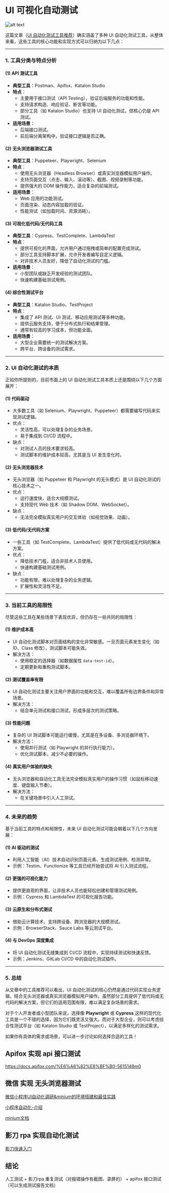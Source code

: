 # UI 可视化自动测试

![alt text](index.assets/image.png)

这篇文章（[UI 自动化测试工具推荐](https://apifox.com/apiskills/ui-automation-testing-tools-2/)）确实涵盖了多种 UI 自动化测试工具，从整体来看，这些工具的核心功能和实现方式可以归纳为以下几点：

---

### **1. 工具分类与特点分析**

#### **(1) API 测试工具**

- **典型工具**：Postman、Apifox、Katalon Studio
- **特点**：
  - 主要用于接口测试（API Testing），验证后端服务的功能和性能。
  - 支持请求构造、响应验证、断言等功能。
  - 部分工具（如 Katalon Studio）也支持 UI 自动化测试，但核心仍是 API 测试。
- **适用场景**：
  - 后端接口测试。
  - 前后端分离架构中，验证接口逻辑是否正确。

#### **(2) 无头浏览器测试工具**

- **典型工具**：Puppeteer、Playwright、Selenium
- **特点**：
  - 使用无头浏览器（Headless Browser）或真实浏览器模拟用户操作。
  - 支持页面交互（点击、输入、滚动等）、截图、视频录制等功能。
  - 提供强大的 DOM 操作能力，适合复杂的前端测试。
- **适用场景**：
  - Web 应用的功能测试。
  - 页面渲染、动态内容加载的验证。
  - 性能测试（如加载时间、资源消耗）。

#### **(3) 可视化低代码/无代码工具**

- **典型工具**：Cypress、TestComplete、LambdaTest
- **特点**：
  - 提供可视化的界面，允许用户通过拖拽或简单的配置完成测试。
  - 部分工具支持脚本扩展，允许开发者编写自定义逻辑。
  - 对非技术人员友好，降低了自动化测试的门槛。
- **适用场景**：
  - 小型团队或缺乏开发经验的测试团队。
  - 快速构建基础测试用例。

#### **(4) 综合性测试平台**

- **典型工具**：Katalon Studio、TestProject
- **特点**：
  - 集成了 API 测试、UI 测试、移动应用测试等多种功能。
  - 提供云服务支持，便于分布式执行和结果管理。
  - 通常有较高的学习成本，但功能全面。
- **适用场景**：
  - 大型企业需要统一的测试解决方案。
  - 跨平台、跨设备的测试需求。

---

### **2. UI 自动化测试的本质**

正如你所提到的，目前市面上的 UI 自动化测试工具本质上还是围绕以下几个方面展开：

#### **(1) 代码驱动**

- 大多数工具（如 Selenium、Playwright、Puppeteer）都需要编写代码来实现测试逻辑。
- 优点：
  - 灵活性高，可以处理复杂的业务场景。
  - 易于集成到 CI/CD 流程中。
- 缺点：
  - 对测试人员的技术要求较高。
  - 测试脚本的维护成本较高，尤其是当 UI 发生变化时。

#### **(2) 无头浏览器技术**

- 无头浏览器（如 Puppeteer 和 Playwright 的无头模式）是 UI 自动化测试的核心技术之一。
- 优点：
  - 运行速度快，适合大规模测试。
  - 支持现代 Web 技术（如 Shadow DOM、WebSocket）。
- 缺点：
  - 无法完全模拟真实用户的交互体验（如视觉效果、动画）。

#### **(3) 低代码/无代码方案**

- 一些工具（如 TestComplete、LambdaTest）提供了低代码或无代码的解决方案。
- 优点：
  - 降低技术门槛，适合非技术人员使用。
  - 快速构建基础测试用例。
- 缺点：
  - 功能有限，难以处理复杂的业务逻辑。
  - 扩展性和灵活性不足。

---

### **3. 当前工具的局限性**

尽管这些工具在某些场景下表现优异，但仍存在一些共同的局限性：

#### **(1) 维护成本高**

- UI 自动化测试脚本对页面结构的变化非常敏感。一旦页面元素发生变化（如 ID、Class 修改），测试脚本可能失效。
- 解决方法：
  - 使用稳定的选择器（如数据属性 `data-test-id`）。
  - 定期更新和重构测试脚本。

#### **(2) 测试覆盖率有限**

- UI 自动化测试主要关注用户界面的功能和交互，难以覆盖所有边界条件和异常场景。
- 解决方法：
  - 结合单元测试和接口测试，形成多层次的测试策略。

#### **(3) 性能问题**

- 复杂的 UI 测试脚本可能运行缓慢，尤其是在多设备、多浏览器环境下。
- 解决方法：
  - 使用并行测试（如 Playwright 的并行执行能力）。
  - 优化测试脚本，减少不必要的操作。

#### **(4) 真实用户体验的缺失**

- 无头浏览器和自动化工具无法完全模拟真实用户的操作习惯（如鼠标移动速度、键盘输入节奏）。
- 解决方法：
  - 在关键场景中引入人工测试。

---

### **4. 未来的趋势**

基于当前工具的特点和局限性，未来 UI 自动化测试可能会朝着以下几个方向发展：

#### **(1) AI 驱动的测试**

- 利用人工智能（AI）技术自动识别页面元素、生成测试用例、检测异常。
- 示例：Testim、Functionize 等工具已经开始尝试将 AI 引入测试流程。

#### **(2) 更强的可视化能力**

- 提供更直观的界面，让非技术人员也能轻松创建和管理测试用例。
- 示例：Cypress 和 LambdaTest 的可视化报告功能。

#### **(3) 云原生和分布式测试**

- 借助云计算技术，支持跨设备、跨浏览器的大规模测试。
- 示例：BrowserStack、Sauce Labs 等云测试平台。

#### **(4) 与 DevOps 深度集成**

- 将 UI 自动化测试无缝集成到 CI/CD 流程中，实现持续测试和快速反馈。
- 示例：Jenkins、GitLab CI/CD 中的自动化测试插件。

---

### **5. 总结**

从文章中的工具推荐可以看出，UI 自动化测试的核心仍然是通过代码实现业务逻辑，结合无头浏览器或真实浏览器模拟用户操作。虽然部分工具提供了低代码或无代码的解决方案，但它们的适用范围有限，难以满足复杂场景的需求。

对于个人开发者或小型团队来说，选择像 **Playwright** 或 **Cypress** 这样的现代化工具是一个不错的选择，因为它们既灵活又强大。而对于大型企业，则可以考虑综合性测试平台（如 Katalon Studio 或 TestProject），以满足多样化的测试需求。

如果你有具体的需求或场景，可以进一步讨论如何选择合适的工具！

## Apifox 实现 api 接口测试

<https://docs.apifox.com/%E6%A6%82%E8%BF%B0-5615148m0>

## 微信 实现 无头浏览器测试

[微信小程序UI自动化调研&minium的环境搭建和最佳实践](https://developers.weixin.qq.com/community/develop/article/doc/00028a7600c0602400b2336eb61013)

[小程序自动化-介绍](https://developers.weixin.qq.com/miniprogram/dev/devtools/auto/?spm=5aebb161.2ef5001f.0.0.3e8cc921neMSkQ)

[minium文档](https://minitest.weixin.qq.com/#/minium/Python/readme)

## 影刀 rpa 实现自动化测试

[影刀快速入门](https://www.yingdao.com/yddoc/rpa/712111712911486976)


## 结论

人工测试 + 影刀rpa 重复测试（对报错操作有截图、录屏的） + apifox 接口测试（可以生成测试报告文档）
